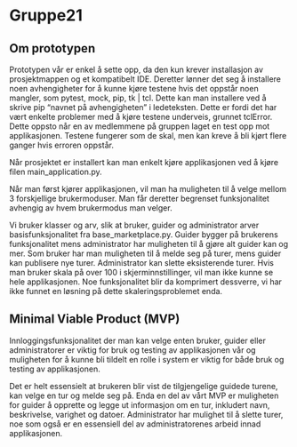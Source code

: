 # Gruppe21

## Om prototypen
Prototypen vår er enkel å sette opp, da den kun krever installasjon av prosjektmappen og et kompatibelt IDE. Deretter lønner det seg å installere noen avhengigheter for å kunne kjøre testene hvis det oppstår noen mangler, som pytest, mock, pip, tk | tcl. Dette kan man installere ved å skrive pip “navnet på avhengigheten” i ledeteksten. Dette er fordi det har vært enkelte problemer med å kjøre testene underveis, grunnet tclError. Dette oppsto når en av medlemmene på gruppen laget en test opp mot applikasjonen. Testene fungerer som de skal, men kan kreve å bli kjørt flere ganger hvis erroren oppstår.

Når prosjektet er installert kan man enkelt kjøre applikasjonen ved å kjøre filen main_application.py. 

Når man først kjører applikasjonen, vil man ha muligheten til å velge mellom 3 forskjellige brukermoduser. Man får deretter begrenset funksjonalitet avhengig av hvem brukermodus man velger.

Vi bruker klasser og arv, slik at bruker, guider og administrator arver basisfunksjonalitet fra base_marketplace.py. Guider bygger på brukerens funksjonalitet mens administrator har muligheten til å gjøre alt guider kan og mer. 
Som bruker har man muligheten til å melde seg på turer, mens guider kan publisere nye turer. Administrator kan slette eksisterende turer.
Hvis man bruker skala på over 100 i skjerminnstillinger, vil man ikke kunne se hele applikasjonen. Noe funksjonalitet blir da komprimert dessverre, vi har ikke funnet en løsning på dette skaleringsproblemet enda.

## Minimal Viable Product (MVP)
Innloggingsfunksjonalitet der man kan velge enten bruker, guider eller administratorer er viktig for bruk og testing av applikasjonen vår og muligheten for å kunne bli tildelt en rolle i system er viktig for både bruk og testing av applikasjonen. 

Det er helt essensielt at brukeren blir vist de tilgjengelige guidede turene, kan velge en tur og melde seg på. Enda en del av vårt MVP er muligheten for guider å opprette og legge ut informasjon om en tur, inkludert navn, beskrivelse, varighet og datoer. Administrator har mulighet til å slette turer, noe som også er en essensiell del av administratorenes arbeid innad applikasjonen.
